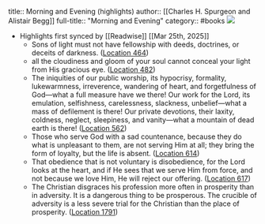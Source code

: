 title:: Morning and Evening (highlights)
author:: [[Charles H. Spurgeon and Alistair Begg]]
full-title:: "Morning and Evening"
category:: #books
![](https://images-na.ssl-images-amazon.com/images/I/41Lw%2BVmUq4L._SL200_.jpg)

- Highlights first synced by [[Readwise]] [[Mar 25th, 2025]]
	- Sons of light must not have fellowship with deeds, doctrines, or deceits of darkness. ([Location 464](https://readwise.io/to_kindle?action=open&asin=B00295H06Q&location=464))
	- all the cloudiness and gloom of your soul cannot conceal your light from His gracious eye. ([Location 482](https://readwise.io/to_kindle?action=open&asin=B00295H06Q&location=482))
	- The iniquities of our public worship, its hypocrisy, formality, lukewarmness, irreverence, wandering of heart, and forgetfulness of God—what a full measure have we there! Our work for the Lord, its emulation, selfishness, carelessness, slackness, unbelief—what a mass of defilement is there! Our private devotions, their laxity, coldness, neglect, sleepiness, and vanity—what a mountain of dead earth is there! ([Location 562](https://readwise.io/to_kindle?action=open&asin=B00295H06Q&location=562))
	- Those who serve God with a sad countenance, because they do what is unpleasant to them, are not serving Him at all; they bring the form of loyalty, but the life is absent. ([Location 614](https://readwise.io/to_kindle?action=open&asin=B00295H06Q&location=614))
	- That obedience that is not voluntary is disobedience, for the Lord looks at the heart, and if He sees that we serve Him from force, and not because we love Him, He will reject our offering. ([Location 617](https://readwise.io/to_kindle?action=open&asin=B00295H06Q&location=617))
	- The Christian disgraces his profession more often in prosperity than in adversity. It is a dangerous thing to be prosperous. The crucible of adversity is a less severe trial for the Christian than the place of prosperity. ([Location 1791](https://readwise.io/to_kindle?action=open&asin=B00295H06Q&location=1791))